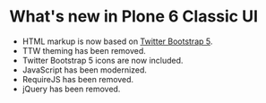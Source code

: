 # What's new in Plone 6 Classic UI

- HTML markup is now based on [Twitter Bootstrap 5](https://getbootstrap.com/).
- TTW theming has been removed.
- Twitter Bootstrap 5 icons are now included.
- JavaScript has been modernized.
- RequireJS has been removed.
- jQuery has been removed.
